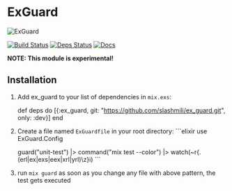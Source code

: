 # ExGuard

![ExGuard](https://github.com/slashmili/ex_guard/raw/master/logo.png)


[![Build Status](https://travis-ci.org/slashmili/ex_guard.svg?branch=master)](https://travis-ci.org/slashmili/ex_guard)
[![Deps Status](https://beta.hexfaktor.org/badge/all/github/slashmili/ex_guard.svg)](https://beta.hexfaktor.org/github/slashmili/ex_guard)
[![Docs](https://img.shields.io/badge/docs-latest-brightgreen.svg?style=flat)](http://slashmili.github.io/ex_guard)



**NOTE: This module is experimental!**

## Installation

  1. Add ex_guard to your list of dependencies in `mix.exs`:

        def deps do
          [{:ex_guard, git: "https://github.com/slashmili/ex_guard.git", only: :dev}]
        end

  2. Create a file named `ExGuardfile` in your root directory:
    ```elixir
      use ExGuard.Config

      guard("unit-test")
      |> command("mix test --color")
      |> watch(~r{\.(erl|ex|exs|eex|xrl|yrl)\z}i)
    ```
  3. run `mix guard` as soon as you change any file with above pattern, the test gets executed

